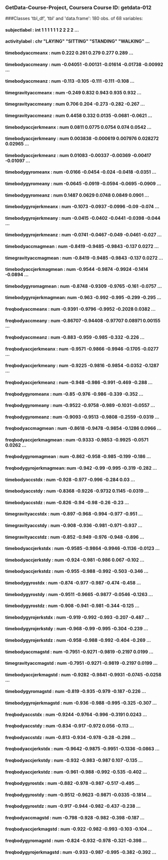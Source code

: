 ### GetData-Course-Project, Coursera Course ID: getdata-012
###Classes ‘tbl_df’, ‘tbl’ and 'data.frame':	180 obs. of  68 variables:
#### subjectlabel           : int  1 1 1 1 1 1 2 2 2 2 ...
#### activitylabel          : chr  "LAYING" "SITTING" "STANDING" "WALKING" ...
#### timebodyaccmeanx       : num  0.222 0.261 0.279 0.277 0.289 ...
#### timebodyaccmeany       : num  -0.04051 -0.00131 -0.01614 -0.01738 -0.00992 ...
#### timebodyaccmeanz       : num  -0.113 -0.105 -0.111 -0.111 -0.108 ...
#### timegravityaccmeanx    : num  -0.249 0.832 0.943 0.935 0.932 ...
#### timegravityaccmeany    : num  0.706 0.204 -0.273 -0.282 -0.267 ...
#### timegravityaccmeanz    : num  0.4458 0.332 0.0135 -0.0681 -0.0621 ...
#### timebodyaccjerkmeanx   : num  0.0811 0.0775 0.0754 0.074 0.0542 ...
#### timebodyaccjerkmeany   : num  0.003838 -0.000619 0.007976 0.028272 0.02965 ...
#### timebodyaccjerkmeanz   : num  0.01083 -0.00337 -0.00369 -0.00417 -0.01097 ...
#### timebodygyromeanx      : num  -0.0166 -0.0454 -0.024 -0.0418 -0.0351 ...
#### timebodygyromeany      : num  -0.0645 -0.0919 -0.0594 -0.0695 -0.0909 ...
#### timebodygyromeanz      : num  0.1487 0.0629 0.0748 0.0849 0.0901 ...
#### timebodygyrojerkmeanx  : num  -0.1073 -0.0937 -0.0996 -0.09 -0.074 ...
#### timebodygyrojerkmeany  : num  -0.0415 -0.0402 -0.0441 -0.0398 -0.044 ...
#### timebodygyrojerkmeanz  : num  -0.0741 -0.0467 -0.049 -0.0461 -0.027 ...
#### timebodyaccmagmean     : num  -0.8419 -0.9485 -0.9843 -0.137 0.0272 ...
#### timegravityaccmagmean  : num  -0.8419 -0.9485 -0.9843 -0.137 0.0272 ...
#### timebodyaccjerkmagmean : num  -0.9544 -0.9874 -0.9924 -0.1414 -0.0894 ...
#### timebodygyromagmean    : num  -0.8748 -0.9309 -0.9765 -0.161 -0.0757 ...
#### timebodygyrojerkmagmean: num  -0.963 -0.992 -0.995 -0.299 -0.295 ...
#### freqbodyaccmeanx       : num  -0.9391 -0.9796 -0.9952 -0.2028 0.0382 ...
#### freqbodyaccmeany       : num  -0.86707 -0.94408 -0.97707 0.08971 0.00155 ...
#### freqbodyaccmeanz       : num  -0.883 -0.959 -0.985 -0.332 -0.226 ...
#### freqbodyaccjerkmeanx   : num  -0.9571 -0.9866 -0.9946 -0.1705 -0.0277 ...
#### freqbodyaccjerkmeany   : num  -0.9225 -0.9816 -0.9854 -0.0352 -0.1287 ...
#### freqbodyaccjerkmeanz   : num  -0.948 -0.986 -0.991 -0.469 -0.288 ...
#### freqbodygyromeanx      : num  -0.85 -0.976 -0.986 -0.339 -0.352 ...
#### freqbodygyromeany      : num  -0.9522 -0.9758 -0.989 -0.1031 -0.0557 ...
#### freqbodygyromeanz      : num  -0.9093 -0.9513 -0.9808 -0.2559 -0.0319 ...
#### freqbodyaccmagmean     : num  -0.8618 -0.9478 -0.9854 -0.1286 0.0966 ...
#### freqbodyaccjerkmagmean : num  -0.9333 -0.9853 -0.9925 -0.0571 0.0262 ...
#### freqbodygyromagmean    : num  -0.862 -0.958 -0.985 -0.199 -0.186 ...
#### freqbodygyrojerkmagmean: num  -0.942 -0.99 -0.995 -0.319 -0.282 ...
#### timebodyaccstdx        : num  -0.928 -0.977 -0.996 -0.284 0.03 ...
#### timebodyaccstdy        : num  -0.8368 -0.9226 -0.9732 0.1145 -0.0319 ...
#### timebodyaccstdz        : num  -0.826 -0.94 -0.98 -0.26 -0.23 ...
#### timegravityaccstdx     : num  -0.897 -0.968 -0.994 -0.977 -0.951 ...
#### timegravityaccstdy     : num  -0.908 -0.936 -0.981 -0.971 -0.937 ...
#### timegravityaccstdz     : num  -0.852 -0.949 -0.976 -0.948 -0.896 ...
#### timebodyaccjerkstdx    : num  -0.9585 -0.9864 -0.9946 -0.1136 -0.0123 ...
#### timebodyaccjerkstdy    : num  -0.924 -0.981 -0.986 0.067 -0.102 ...
#### timebodyaccjerkstdz    : num  -0.955 -0.988 -0.992 -0.503 -0.346 ...
#### timebodygyrostdx       : num  -0.874 -0.977 -0.987 -0.474 -0.458 ...
#### timebodygyrostdy       : num  -0.9511 -0.9665 -0.9877 -0.0546 -0.1263 ...
#### timebodygyrostdz       : num  -0.908 -0.941 -0.981 -0.344 -0.125 ...
#### timebodygyrojerkstdx   : num  -0.919 -0.992 -0.993 -0.207 -0.487 ...
#### timebodygyrojerkstdy   : num  -0.968 -0.99 -0.995 -0.304 -0.239 ...
#### timebodygyrojerkstdz   : num  -0.958 -0.988 -0.992 -0.404 -0.269 ...
#### timebodyaccmagstd      : num  -0.7951 -0.9271 -0.9819 -0.2197 0.0199 ...
#### timegravityaccmagstd   : num  -0.7951 -0.9271 -0.9819 -0.2197 0.0199 ...
#### timebodyaccjerkmagstd  : num  -0.9282 -0.9841 -0.9931 -0.0745 -0.0258 ...
#### timebodygyromagstd     : num  -0.819 -0.935 -0.979 -0.187 -0.226 ...
#### timebodygyrojerkmagstd : num  -0.936 -0.988 -0.995 -0.325 -0.307 ...
#### freqbodyaccstdx        : num  -0.9244 -0.9764 -0.996 -0.3191 0.0243 ...
#### freqbodyaccstdy        : num  -0.834 -0.917 -0.972 0.056 -0.113 ...
#### freqbodyaccstdz        : num  -0.813 -0.934 -0.978 -0.28 -0.298 ...
#### freqbodyaccjerkstdx    : num  -0.9642 -0.9875 -0.9951 -0.1336 -0.0863 ...
#### freqbodyaccjerkstdy    : num  -0.932 -0.983 -0.987 0.107 -0.135 ...
#### freqbodyaccjerkstdz    : num  -0.961 -0.988 -0.992 -0.535 -0.402 ...
#### freqbodygyrostdx       : num  -0.882 -0.978 -0.987 -0.517 -0.495 ...
#### freqbodygyrostdy       : num  -0.9512 -0.9623 -0.9871 -0.0335 -0.1814 ...
#### freqbodygyrostdz       : num  -0.917 -0.944 -0.982 -0.437 -0.238 ...
#### freqbodyaccmagstd      : num  -0.798 -0.928 -0.982 -0.398 -0.187 ...
#### freqbodyaccjerkmagstd  : num  -0.922 -0.982 -0.993 -0.103 -0.104 ...
#### freqbodygyromagstd     : num  -0.824 -0.932 -0.978 -0.321 -0.398 ...
#### freqbodygyrojerkmagstd : num  -0.933 -0.987 -0.995 -0.382 -0.392 ...

